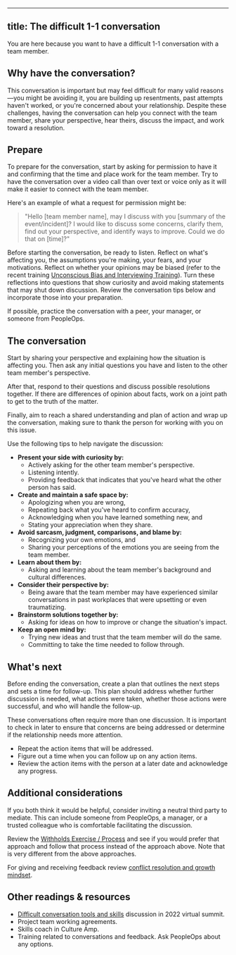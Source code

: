 ______________________________________________________________________

## title: The difficult 1-1 conversation

You are here because you want to have a difficult 1-1 conversation with a team member.

## Why have the conversation?

This conversation is important but may feel difficult for many valid reasons—you might be avoiding it, you are building up resentments, past attempts haven't worked, or you're concerned about your relationship. Despite these challenges, having the conversation can help you connect with the team member, share your perspective, hear theirs, discuss the impact, and work toward a resolution.

## Prepare

To prepare for the conversation, start by asking for permission to have it and confirming that the time and place work for the team member. Try to have the conversation over a video call than over text or voice only as it will make it easier to connect with the team member.

Here's an example of what a request for permission might be:

> "Hello [team member name], may I discuss with you [summary of the event/incident]? I would like to discuss some concerns, clarify them, find out your perspective, and identify ways to improve. Could we do that on [time]?"

Before starting the conversation, be ready to listen. Reflect on what's affecting you, the assumptions you're making, your fears, and your motivations. Reflect on whether your opinions may be biased (refer to the recent training [Unconscious Bias and Interviewing Training](https://docs.google.com/presentation/d/1dYc_qRBmMJ4zlxzezwDJKn7Ia0Mkcwd2ADtJerZbCz4/edit#slide=id.gde6e9fa718_0_3)). Turn these reflections into questions that show curiosity and avoid making statements that may shut down discussion. Review the conversation tips below and incorporate those into your preparation.

If possible, practice the conversation with a peer, your manager, or someone from PeopleOps.

## The conversation

Start by sharing your perspective and explaining how the situation is affecting you. Then ask any initial questions you have and listen to the other team member's perspective.

After that, respond to their questions and discuss possible resolutions together. If there are differences of opinion about facts, work on a joint path to get to the truth of the matter.

Finally, aim to reach a shared understanding and plan of action and wrap up the conversation, making sure to thank the person for working with you on this issue.

Use the following tips to help navigate the discussion:

- **Present your side with curiosity by:**
    - Actively asking for the other team member's perspective.
    - Listening intently.
    - Providing feedback that indicates that you've heard what the other person has said.
- **Create and maintain a safe space by:**
    - Apologizing when you are wrong,
    - Repeating back what you've heard to confirm accuracy,
    - Acknowledging when you have learned something new, and
    - Stating your appreciation when they share.
- **Avoid sarcasm, judgment, comparisons, and blame by:**
    - Recognizing your own emotions, and
    - Sharing your perceptions of the emotions you are seeing from the team member.
- **Learn about them by:**
    - Asking and learning about the team member's background and cultural differences.
- **Consider their perspective by:**
    - Being aware that the team member may have experienced similar conversations in past workplaces that were upsetting or even traumatizing.
- **Brainstorm solutions together by:**
    - Asking for ideas on how to improve or change the situation's impact.
- **Keep an open mind by:**
    - Trying new ideas and trust that the team member will do the same.
    - Committing to take the time needed to follow through.

## What's next

Before ending the conversation, create a plan that outlines the next steps and sets a time for follow-up. This plan should address whether further discussion is needed, what actions were taken, whether those actions were successful, and who will handle the follow-up.

These conversations often require more than one discussion. It is important to check in later to ensure that concerns are being addressed or determine if the relationship needs more attention.

- Repeat the action items that will be addressed.
- Figure out a time when you can follow up on any action items.
- Review the action items with the person at a later date and acknowledge any progress.

## Additional considerations

If you both think it would be helpful, consider inviting a neutral third party to mediate. This can include someone from PeopleOps, a manager, or a trusted colleague who is comfortable facilitating the discussion.

Review the [Withholds Exercise / Process](withholds.md) and see if you would prefer that approach and follow that process instead of the approach above. Note that is very different from the above approaches.

For giving and receiving feedback review [conflict resolution and growth mindset](../practice-areas/project-management/growth-mindset.md).

## Other readings & resources

- [Difficult conversation tools and skills](https://docs.google.com/document/d/1VXXqLRLNdjRFFKjBHEtt7CJyrUgnS5pR1fvM1a2F3Hc/edit?tab=t.0) discussion in 2022 virtual summit.
- Project team working agreements.
- Skills coach in Culture Amp.
- Training related to conversations and feedback. Ask PeopleOps about any options.
